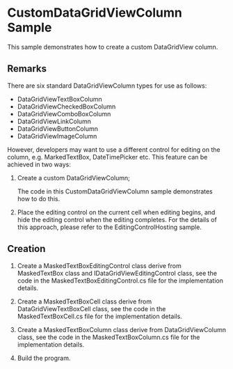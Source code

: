 # CustomDataGridViewColumn Sample

This sample demonstrates how to create a custom DataGridView column.

## Remarks

There are six standard DataGridViewColumn types for use as follows:

- DataGridViewTextBoxColumn
- DataGridViewCheckedBoxColumn
- DataGridViewComboBoxColumn
- DataGridViewLinkColumn
- DataGridViewButtonColumn
- DataGridViewImageColumn

However, developers may want to use a different control for editing on the column,
e.g. MarkedTextBox, DateTimePicker etc. This feature can be achieved in two ways:

1. Create a custom DataGridViewColumn; 

   The code in this CustomDataGridViewColumn sample demonstrates how to do this.

2. Place the editing control on the current cell when editing begins, and hide
   the editing control when the editing completes. For the details of this
   approach, please refer to the EditingControlHosting sample.

## Creation

1. Create a MaskedTextBoxEditingControl class derive from MaskedTextBox class 
   and IDataGridViewEditingControl class, see the code in the 
   MaskedTextBoxEditingControl.cs file for the implementation details.

2. Create a MaskedTextBoxCell class derive from DataGridViewTextBoxCell class,
   see the code in the MaskedTextBoxCell.cs file for the implementation details.

3. Create a MaskedTextBoxColumn class derive from DataGridViewColumn class,
   see the code in the MaskedTextBoxColumn.cs file for the implementation details.

4. Build the program.
